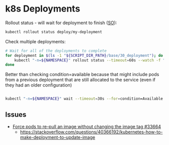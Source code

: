 # k8s Deployments

Rollout status - will wait for deployment to finish ([SO](https://stackoverflow.com/a/44700438/125246)):

```bash
kubectl rollout status deploy/my-deployment
```

Check multiple deployments:
```bash
# Wait for all of the deployments to complete
for deployment in $(ls -1 "${SCRIPT_DIR_PATH}/base/30_deployment"); do
    kubectl "-n=${NAMESPACE}" rollout status --timeout=60s --watch -f "${SCRIPT_DIR_PATH}/base/30_deployment/$deployment"
done
```

Better than checking condition=available because that might include pods from a previous deployment that are still allocated to the service (even if they had an older configuration)

```bash

kubectl "-n=${NAMESPACE}" wait --timeout=30s --for=condition=Available -f "${SCRIPT_DIR_PATH}/base/30_deployment"
```

## Issues

* [Force pods to re-pull an image without changing the image tag #33664](https://github.com/kubernetes/kubernetes/issues/33664)
    * <https://stackoverflow.com/questions/40366192/kubernetes-how-to-make-deployment-to-update-image>
